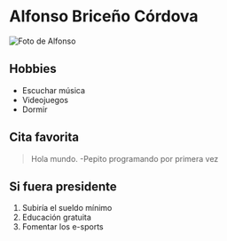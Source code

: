 # Alfonso Briceño Córdova

![Foto de Alfonso](https://scontent.flim5-1.fna.fbcdn.net/v/t1.0-1/p160x160/1489061_533440440091688_1163380191268511438_n.jpg?_nc_cat=110&_nc_oc=AQlK5pv1f8skItZgJIZIJCHGbMMoxTdkpazF3ggT_XVxVkzKm1IncXoG5mB3p2FeDmQ&_nc_ht=scontent.flim5-1.fna&oh=ca5d9a5920712cab30ffbf2385359c9b&oe=5E2E2AC5 "Foto de Alfonso")

## Hobbies

* Escuchar música
* Videojuegos
* Dormir

## Cita favorita

> Hola mundo. -Pepito programando por primera vez

## Si fuera presidente

1. Subiría el sueldo mínimo
2. Educación gratuita
3. Fomentar los e-sports
